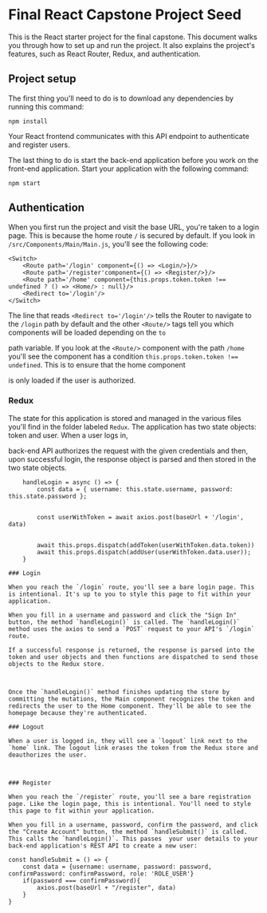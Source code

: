 # Final React Capstone Project Seed

This is the React starter project for the final capstone. This document walks you through how to set up and run the project. It also explains the project's features, such as React Router, Redux, and authentication.

## Project setup

The first thing you'll need to do is to download any dependencies by running this command:

```
npm install
```


Your React frontend communicates with this API endpoint to authenticate and register users.

The last thing to do is start the back-end application before you work on the front-end application. Start your application with the following command:

```
npm start
```

## Authentication

When you first run the project and visit the base URL, you're taken to a login page. This is because the home route `/` is secured by default. If you look in `/src/Components/Main/Main.js`, you'll see the following code:

```
<Switch>
    <Route path='/login' component={() => <Login/>}/>
    <Route path='/register'component={() => <Register/>}/>
    <Route path='/home' component={this.props.token.token !== undefined ? () => <Home/> : null}/>
    <Redirect to='/login'/>
</Switch>
```

The line that reads `<Redirect to='/login'/>` tells the Router to navigate to the `/login` path by default and the other `<Route/>` tags tell you which components will be loaded depending on the `to`

path variable. If you look at the `<Route/>` component with the path `/home` you'll see the component has a condition `this.props.token.token !== undefined`. This is to ensure that the home component

is only loaded if the user is authorized.



### Redux

The state for this application is stored and managed in the various files you'll find in the folder labeled `Redux`. The application has two state objects: token and user. When a user logs in, 

back-end API authorizes the request with the given credentials and then, upon successful login, the response object is parsed and then stored in the two state objects.
```
    handleLogin = async () => {
        const data = { username: this.state.username, password: this.state.password };
        

        const userWithToken = await axios.post(baseUrl + '/login', data)

    
        await this.props.dispatch(addToken(userWithToken.data.token))
        await this.props.dispatch(addUser(userWithToken.data.user));
    }

### Login

When you reach the `/login` route, you'll see a bare login page. This is intentional. It's up to you to style this page to fit within your application.

When you fill in a username and password and click the "Sign In" button, the method `handleLogin()` is called. The `handleLogin()` method uses the axios to send a `POST` request to your API's `/login` route.

If a successful response is returned, the response is parsed into the token and user objects and then functions are dispatched to send those objects to the Redux store.



Once the `handleLogin()` method finishes updating the store by committing the mutations, the Main component recognizes the token and redirects the user to the Home component. They'll be able to see the homepage because they're authenticated.

### Logout

When a user is logged in, they will see a `logout` link next to the `home` link. The logout link erases the token from the Redux store and deauthorizes the user.



### Register

When you reach the `/register` route, you'll see a bare registration page. Like the login page, this is intentional. You'll need to style this page to fit within your application.

When you fill in a username, password, confirm the password, and click the "Create Account" button, the method `handleSubmit()` is called. This calls the `handleLogin()`. This passes  your user details to your back-end application's REST API to create a new user:

```
    const handleSubmit = () => {
        const data = {username: username, password: password, confirmPassword: confirmPassword, role: 'ROLE_USER'}
        if(password === confirmPassword){
            axios.post(baseUrl + "/register", data)
        }
    }
```
